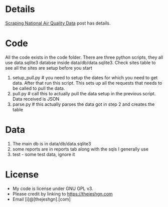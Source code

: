 # Details
[Scraping National Air Quality Data](https://thejeshgn.com/2020/02/14/scraping-national-air-quality-data/) post has details.

# Code
All the code exists in the code folder. There are three python scripts, they all use data.sqlite3 databse inside data/db/data.sqlite3.  Check sites table to see all the sites are setup before you start

1. setup_pull.py # you need to setup the dates for which you need to get data. After that run this script. This sets up all the requests that needs to be called to pull the data.
2. pull.py # call this to actually pull the data setup in the previous script. Data received is JSON
3. parse.py # this actually parses the data got in step 2 and creates the table




# Data
1. The main db is in data/db/data.sqlite3
2. some reports are in reports tab along with the sqls I generally use
3. test - some test data, ignore it


# License
- My code is license under GNU GPL v3. 
- Please credit by linking to https://thejeshgn.com
- Email [i]@[thejeshgn].[com]
